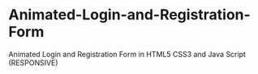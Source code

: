 # Animated-Login-and-Registration-Form
Animated Login and Registration Form in HTML5 CSS3 and Java Script (RESPONSIVE)
